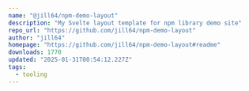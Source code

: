 ```yaml
---
name: "@jill64/npm-demo-layout"
description: "My Svelte layout template for npm library demo site"
repo_url: "https://github.com/jill64/npm-demo-layout"
author: "jill64"
homepage: "https://github.com/jill64/npm-demo-layout#readme"
downloads: 1770
updated: "2025-01-31T00:54:12.227Z"
tags: 
  - tooling
---
```

